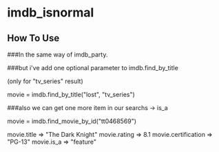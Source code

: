 # imdb_isnormal

## How To Use

###In the same way of imdb_party.
	
###but i've add one optional parameter to imdb.find_by_title
	
(only for "tv_series" result)
	
movie = imdb.find_by_title("lost", "tv_series") 		
	
###also we can get one more item in our searchs -> is_a
	
movie = imdb.find_movie_by_id("tt0468569")

movie.title => "The Dark Knight"
movie.rating => 8.1
movie.certification => "PG-13"
movie.is_a => "feature"

